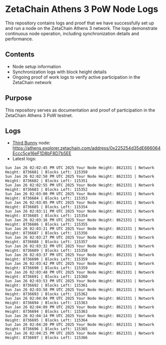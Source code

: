 # ZetaChain Athens 3 PoW Node Logs
This repository contains logs and proof that we have successfully set up and run a node on the ZetaChain Athens 3 network. The logs demonstrate continuous node operation, including synchronization details and performance.

## Contents
- Node setup information
- Synchronization logs with block height details
- Ongoing proof of work logs to verify active participation in the ZetaChain network

## Purpose
This repository serves as documentation and proof of participation in the ZetaChain Athens 3 PoW testnet.

## Logs

- [Third Bunny](https://thirdbunny.xyz/) node: https://athens.explorer.zetachain.com/address/0x225254d35dE666064Eccc5ce16eF1D8bF8D7b5EE
- Latest logs:
```
Sun Jan 26 02:02:45 PM UTC 2025 Your Node Height: 8621331 | Network Height: 8736681 | Blocks Left: 115350
Sun Jan 26 02:02:50 PM UTC 2025 Your Node Height: 8621331 | Network Height: 8736682 | Blocks Left: 115351
Sun Jan 26 02:02:55 PM UTC 2025 Your Node Height: 8621331 | Network Height: 8736683 | Blocks Left: 115352
Sun Jan 26 02:03:00 PM UTC 2025 Your Node Height: 8621331 | Network Height: 8736684 | Blocks Left: 115353
Sun Jan 26 02:03:05 PM UTC 2025 Your Node Height: 8621331 | Network Height: 8736685 | Blocks Left: 115354
Sun Jan 26 02:03:11 PM UTC 2025 Your Node Height: 8621331 | Network Height: 8736685 | Blocks Left: 115354
Sun Jan 26 02:03:16 PM UTC 2025 Your Node Height: 8621331 | Network Height: 8736686 | Blocks Left: 115355
Sun Jan 26 02:03:21 PM UTC 2025 Your Node Height: 8621331 | Network Height: 8736687 | Blocks Left: 115356
Sun Jan 26 02:03:27 PM UTC 2025 Your Node Height: 8621331 | Network Height: 8736688 | Blocks Left: 115357
Sun Jan 26 02:03:32 PM UTC 2025 Your Node Height: 8621331 | Network Height: 8736689 | Blocks Left: 115358
Sun Jan 26 02:03:37 PM UTC 2025 Your Node Height: 8621331 | Network Height: 8736690 | Blocks Left: 115359
Sun Jan 26 02:03:42 PM UTC 2025 Your Node Height: 8621331 | Network Height: 8736690 | Blocks Left: 115359
Sun Jan 26 02:03:48 PM UTC 2025 Your Node Height: 8621331 | Network Height: 8736691 | Blocks Left: 115360
Sun Jan 26 02:03:53 PM UTC 2025 Your Node Height: 8621331 | Network Height: 8736692 | Blocks Left: 115361
Sun Jan 26 02:03:58 PM UTC 2025 Your Node Height: 8621331 | Network Height: 8736693 | Blocks Left: 115362
Sun Jan 26 02:04:04 PM UTC 2025 Your Node Height: 8621331 | Network Height: 8736694 | Blocks Left: 115363
Sun Jan 26 02:04:09 PM UTC 2025 Your Node Height: 8621331 | Network Height: 8736694 | Blocks Left: 115363
Sun Jan 26 02:04:14 PM UTC 2025 Your Node Height: 8621331 | Network Height: 8736695 | Blocks Left: 115364
Sun Jan 26 02:04:20 PM UTC 2025 Your Node Height: 8621331 | Network Height: 8736696 | Blocks Left: 115365
Sun Jan 26 02:04:25 PM UTC 2025 Your Node Height: 8621331 | Network Height: 8736697 | Blocks Left: 115366
```
